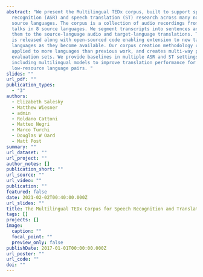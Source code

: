 ```yaml
---
abstract: "We present the Multilingual TEDx corpus, built to support speech
  recognition (ASR) and speech translation (ST) research across many non-English
  source languages. The corpus is a collection of audio recordings from TEDx
  talks in 8 source languages. We segment transcripts into sentences and align
  them to the source-language audio and target-language translations. The corpus
  is released along with open-sourced code enabling extension to new talks and
  languages as they become available. Our corpus creation methodology can be
  applied to more languages than previous work, and creates multi-way parallel
  evaluation sets. We provide baselines in multiple ASR and ST settings,
  including multilingual models to improve translation performance for
  low-resource language pairs. "
slides: ""
url_pdf: ""
publication_types:
  - "3"
authors:
  - Elizabeth Salesky
  - Matthew Wiesner
  - admin
  - Roldano Cattoni
  - Matteo Negri
  - Marco Turchi
  - Douglas W Oard
  - Matt Post
summary: ""
url_dataset: ""
url_project: ""
author_notes: []
publication_short: ""
url_source: ""
url_video: ""
publication: ""
featured: false
date: 2021-02-02T00:40:00.000Z
url_slides: ""
title: The Multilingual TEDx Corpus for Speech Recognition and Translation
tags: []
projects: []
image:
  caption: ""
  focal_point: ""
  preview_only: false
publishDate: 2017-01-01T00:00:00.000Z
url_poster: ""
url_code: ""
doi: ""
---
```

